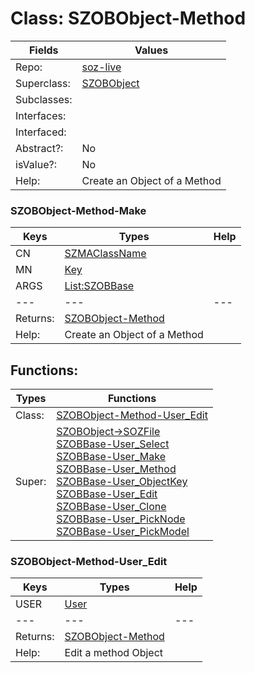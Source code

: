
# Class:	SZOBObject-Method

| Fields | Values |
| --------- | --------- |
| Repo: | [soz-live](/repos/soz-live.html) |
| Superclass: | [SZOBObject](SZOBObject.html) |
| Subclasses: |  |
| Interfaces: |  |
| Interfaced: |  |
| Abstract?: | No |
| isValue?: | No |
| Help: | Create an Object of a Method |

### SZOBObject-Method-Make

| Keys | Types | Help |
| --------- | --------- | --------- |
| CN | [SZMAClassName](SZMAClassName.html) |  |
| MN | [Key](Key.html) |  |
| ARGS | [List:SZOBBase](SZOBBase.html) |  |
| --- | --- | --- |
| Returns: | [SZOBObject-Method](SZOBObject-Method.html) |
| Help: | Create an Object of a Method |


## Functions:

| Types | Functions |
| --------- | --------- |
| Class: | [SZOBObject-Method-User_Edit](#SZOBObject-Method-User_Edit) |
| Super: | [SZOBObject->SOZFile](SZOBObject.html) <br> [SZOBBase-User_Select](SZOBBase.html) <br> [SZOBBase-User_Make](SZOBBase.html) <br> [SZOBBase-User_Method](SZOBBase.html) <br> [SZOBBase-User_ObjectKey](SZOBBase.html) <br> [SZOBBase-User_Edit](SZOBBase.html) <br> [SZOBBase-User_Clone](SZOBBase.html) <br> [SZOBBase-User_PickNode](SZOBBase.html) <br> [SZOBBase-User_PickModel](SZOBBase.html) |


### SZOBObject-Method-User_Edit

| Keys | Types | Help |
| --------- | --------- | --------- |
| USER | [User](User.html) |  |
| --- | --- | --- |
| Returns: | [SZOBObject-Method](SZOBObject-Method.html) |
| Help: | Edit a method Object |

